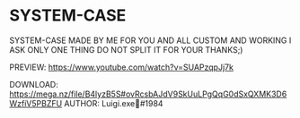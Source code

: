 # SYSTEM-CASE

 SYSTEM-CASE MADE BY ME FOR YOU AND ALL CUSTOM AND WORKING I ASK ONLY ONE THING DO NOT SPLIT IT FOR YOUR THANKS;)

PREVIEW: https://www.youtube.com/watch?v=SUAPzqpJj7k


DOWNLOAD: https://mega.nz/file/B4lyzB5S#ovRcsbAJdV9SkUuLPgQqG0dSxQXMK3D6WzfiV5PBZFU
AUTHOR: Luigi.exe🐧#1984
